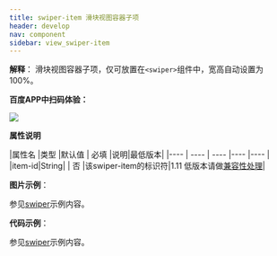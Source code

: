 ```yaml
---
title: swiper-item 滑块视图容器子项
header: develop
nav: component
sidebar: view_swiper-item
---
```

 

**解释**： 滑块视图容器子项，仅可放置在`<swiper>`组件中，宽高自动设置为100%。


**百度APP中扫码体验：**

<img src="https://b.bdstatic.com/miniapp/assets/images/doc_demo/swiper.png"  class="demo-qrcode-image" />


**属性说明**

|属性名 |类型  |默认值  | 必填 |说明|最低版本|
|---- | ---- | ---- |---- |---- |
|item-id|String| | 否 |该swiper-item的标识符|1.11 低版本请做<a href="https://smartprogram.baidu.com/docs/develop/swan/compatibility/">兼容性处理</a>|

**图片示例**：

参见[swiper](https://smartprogram.baidu.com/docs/develop/component/view_swiper/)示例内容。

**代码示例**：

参见[swiper](https://smartprogram.baidu.com/docs/develop/component/view_swiper/)示例内容。
